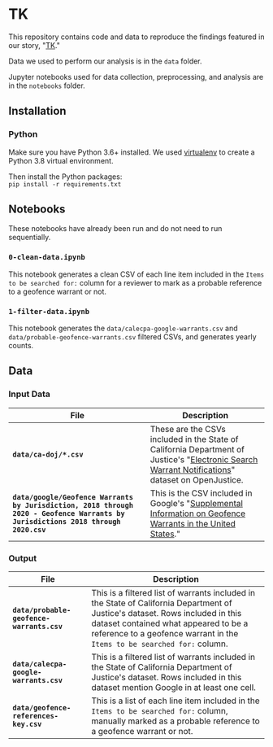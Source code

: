 # TK
This repository contains code and data to reproduce the findings featured in our story, "[TK](https://themarkup.org/TK)."

Data we used to perform our analysis is in the `data` folder.

Jupyter notebooks used for data collection, preprocessing, and analysis are in the `notebooks` folder.

## Installation
### Python
Make sure you have Python 3.6+ installed. We used [virtualenv](https://docs.python-guide.org/dev/virtualenvs/) to create a Python 3.8 virtual environment.

Then install the Python packages:<br>
`pip install -r requirements.txt`

## Notebooks
These notebooks have already been run and do not need to run sequentially.

### `0-clean-data.ipynb`

This notebook generates a clean CSV of each line item included in the `Items to be searched for:` column for a reviewer to mark as a probable reference to a geofence warrant or not.

### `1-filter-data.ipynb`

This notebook generates the `data/calecpa-google-warrants.csv` and `data/probable-geofence-warrants.csv` filtered CSVs, and generates yearly counts.

## Data

### Input Data

| File | Description |
|------|-------------|
| **`data/ca-doj/*.csv`** | These are the CSVs included in the State of California Department of Justice's "[Electronic Search Warrant Notifications](https://openjustice.doj.ca.gov/data)" dataset on OpenJustice. |
| **`data/google/Geofence Warrants by Jurisdiction, 2018 through 2020 - Geofence Warrants by Jurisdictions 2018 through 2020.csv`** | This is the CSV included in Google's "[Supplemental Information on Geofence Warrants in the United States](https://services.google.com/fh/files/misc/supplemental_information_geofence_warrants_united_states.pdf)." |

### Output

| File | Description |
|------|-------------|
| **`data/probable-geofence-warrants.csv`** | This is a filtered list of warrants included in the State of California Department of Justice's dataset. Rows included in this dataset contained what appeared to be a reference to a geofence warrant in the `Items to be searched for:` column. |
| **`data/calecpa-google-warrants.csv`** | This is a filtered list of warrants included in the State of California Department of Justice's dataset. Rows included in this dataset mention Google in at least one cell. |
| **`data/geofence-references-key.csv`** | This is a list of each line item included in the `Items to be searched for:` column, manually marked as a probable reference to a geofence warrant or not. |
